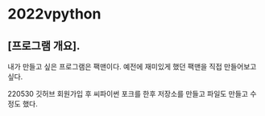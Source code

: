 # 2022vpython
## [프로그램 개요].
내가 만들고 싶은 프로그램은 팩맨이다. 예전에 재미있게 했던 팩맨을 직접 만들어보고 싶다. 

220530
깃허브 회원가입 후 씨파이썬 포크를 한후 저장소를 만들고 파일도 만들고 수정도 했다.
